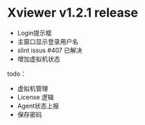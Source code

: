 # Xviewer v1.2.1 release

* Login提示框
* 主窗口显示登录用户名
* slint issus #407 已解决
* 增加虚拟机状态

todo：
* 虚拟机管理 
* License 逻辑
* Agent状态上报
* 保存密码
